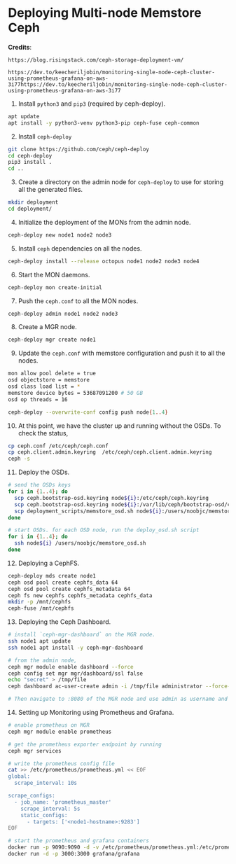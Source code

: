 # Deploying Multi-node Memstore Ceph 

**Credits**: 
```
https://blog.risingstack.com/ceph-storage-deployment-vm/

https://dev.to/keecheriljobin/monitoring-single-node-ceph-cluster-using-prometheus-grafana-on-aws-3i77https://dev.to/keecheriljobin/monitoring-single-node-ceph-cluster-using-prometheus-grafana-on-aws-3i77
```

1. Install `python3` and `pip3` (required by ceph-deploy).
```bash
apt update
apt install -y python3-venv python3-pip ceph-fuse ceph-common
```

2. Install `ceph-deploy`
```bash
git clone https://github.com/ceph/ceph-deploy
cd ceph-deploy
pip3 install .
cd ..
```

3. Create a directory on the admin node for `ceph-deploy` to use for storing all the generated files.
```bash
mkdir deployment
cd deployment/
```

4. Initialize the deployment of the MONs from the admin node.
```bash
ceph-deploy new node1 node2 node3
```

5. Install `ceph` dependencies on all the nodes.
```bash
ceph-deploy install --release octopus node1 node2 node3 node4
```

6. Start the MON daemons.
```bash
ceph-deploy mon create-initial
```

7. Push the `ceph.conf` to all the MON nodes.
```bash
ceph-deploy admin node1 node2 node3
```

8. Create a MGR node.
```bash
ceph-deploy mgr create node1
```

9. Update the `ceph.conf` with memstore configuration and push it to all the nodes.
```bash
mon allow pool delete = true
osd objectstore = memstore
osd class load list = *
memstore device bytes = 53687091200 # 50 GB
osd op threads = 16
```

```bash
ceph-deploy --overwrite-conf config push node{1..4}
```
10. At this point, we have the cluster up and running without the OSDs. To check the status,
```bash
cp ceph.conf /etc/ceph/ceph.conf
cp ceph.client.admin.keyring  /etc/ceph/ceph.client.admin.keyring
ceph -s
```

11. Deploy the OSDs.
```bash
# send the OSDs keys 
for i in {1..4}; do
  scp ceph.bootstrap-osd.keyring node${i}:/etc/ceph/ceph.keyring
  scp ceph.bootstrap-osd.keyring node${i}:/var/lib/ceph/bootstrap-osd/ceph.keyring
  scp deployment_scripts/memstore_osd.sh node${i}:/users/noobjc/memstore_osd.sh
done

# start OSDs. for each OSD node, run the deploy_osd.sh script
for i in {1..4}; do
  ssh node${i} /users/noobjc/memstore_osd.sh
done
```

12. Deploying a CephFS.
```bash
ceph-deploy mds create node1
ceph osd pool create cephfs_data 64
ceph osd pool create cephfs_metadata 64
ceph fs new cephfs cephfs_metadata cephfs_data
mkdir -p /mnt/cephfs
ceph-fuse /mnt/cephfs
```

13. Deploying the Ceph Dashboard. 

```bash
# install `ceph-mgr-dashboard` on the MGR node.
ssh node1 apt update
ssh node1 apt install -y ceph-mgr-dashboard

# from the admin node,
ceph mgr module enable dashboard --force
ceph config set mgr mgr/dashboard/ssl false
echo "secret" > /tmp/file
ceph dashboard ac-user-create admin -i /tmp/file administrator --force-password

# Then navigate to :8080 of the MGR node and use admin as username and secret as password to login
```

14. Setting up Monitoring using Prometheus and Grafana.

```bash
# enable prometheus on MGR
ceph mgr module enable prometheus

# get the prometheus exporter endpoint by running
ceph mgr services

# write the prometheus config file
cat >> /etc/prometheus/prometheus.yml << EOF
global:
  scrape_interval: 10s

scrape_configs:
  - job_name: 'prometheus_master'
    scrape_interval: 5s
    static_configs:
      - targets: ['<node1-hostname>:9283']
EOF

# start the prometheus and grafana containers
docker run -p 9090:9090 -d -v /etc/prometheus/prometheus.yml:/etc/prometheus/prometheus.yml prom/prometheus
docker run -d -p 3000:3000 grafana/grafana
```
